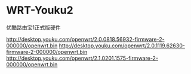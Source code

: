 # WRT-Youku2
优酷路由宝1正式版硬件

http://desktop.youku.com/openwrt/2.0.0818.56932-firmware-2-000000/openwrt.bin
http://desktop.youku.com/openwrt/2.0.1119.62630-firmware-2-000000/openwrt.bin
http://desktop.youku.com/openwrt/2.1.0201.1575-firmware-2-000000/openwrt.bin
